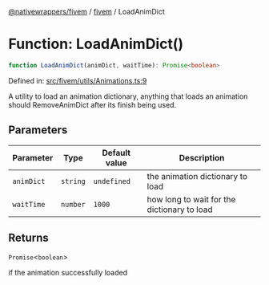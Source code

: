 [@nativewrappers/fivem](../../README.md) / [fivem](../README.md) / LoadAnimDict

# Function: LoadAnimDict()

```ts
function LoadAnimDict(animDict, waitTime): Promise<boolean>
```

Defined in: [src/fivem/utils/Animations.ts:9](https://github.com/nativewrappers/fivem/blob/b9a4f02a0f902a29cccc3c350b3c8379abeb4a1b/src/fivem/utils/Animations.ts#L9)

A utility to load an animation dictionary, anything that loads an animation should RemoveAnimDict after its finish being used.

## Parameters

| Parameter | Type | Default value | Description |
| ------ | ------ | ------ | ------ |
| `animDict` | `string` | `undefined` | the animation dictionary to load |
| `waitTime` | `number` | `1000` | how long to wait for the dictionary to load |

## Returns

`Promise`\<`boolean`\>

if the animation successfully loaded
